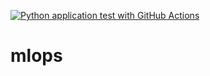 [![Python application test with GitHub Actions](https://github.com/serglit72/mlops/actions/workflows/makefile.yml/badge.svg)](https://github.com/serglit72/mlops/actions/workflows/makefile.yml)

# mlops
